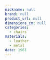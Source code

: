 ```yaml
---
nickname: null
brand: null
product_url: null
dimensions_cm: null
categories:
  - chairs
materials:
  - leather
  - metal
date: 1961
---
```


